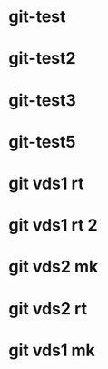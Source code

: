 # git-test
# git-test2
# git-test3
# git-test5
# git vds1 rt
# git vds1 rt 2
# git vds2 mk
# git vds2 rt
# git vds1 mk
